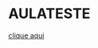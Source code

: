 # AULATESTE 


<a href="https://lafayete32.github.io/Restaurante/Restaurante.html">
clique aqui
</a>

